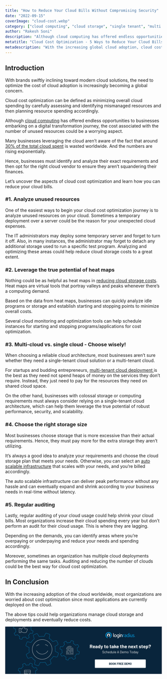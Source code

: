 ```yaml
---
title: "How to Reduce Your Cloud Bills Without Compromising Security"
date: "2022-09-15"
coverImage: "cloud-cost.webp"
category: ["cloud computing", "cloud storage", "single tenant", "multi tenant"]
author: "Rakesh Soni"
description: "Although cloud computing has offered endless opportunities to businesses embarking on a digital transformation journey, the cost associated with the number of unused resources could be a worrying aspect. This blog covers the aspects of cloud cost optimization with tips to reduce your cloud bills."
metatitle: "Cloud Cost Optimization - 5 Ways to Reduce Your Cloud Bills"
metadescription: "With the increasing global cloud adoption, cloud cost optimization has become the toughest challenge for businesses. Here’s how to reduce your cloud costs."
---
```


## Introduction

With brands swiftly inclining toward modern cloud solutions, the need to optimize the cost of cloud adoption is increasingly becoming a global concern. 

Cloud cost optimization can be defined as minimizing overall cloud spending by carefully assessing and identifying mismanaged resources and then planning resource spending accordingly.

Although [cloud computing](https://www.loginradius.com/blog/identity/what-is-cloud-computing/) has offered endless opportunities to businesses embarking on a digital transformation journey, the cost associated with the number of unused resources could be a worrying aspect.  

Many businesses leveraging the cloud aren’t aware of the fact that around [30% of the total cloud spent](https://www.statista.com/statistics/1252987/cloud-spend-wasted-vs-efficient-spend/) is wasted worldwide. And the numbers are rising exponentially. 

Hence, businesses must identify and analyze their exact requirements and then opt for the right cloud vendor to ensure they aren’t squandering their finances. 

Let’s uncover the aspects of cloud cost optimization and learn how you can reduce your cloud bills. 


### #1. Analyze unused resources

One of the easiest ways to begin your cloud cost optimization journey is to analyze unused resources on your cloud. Sometimes a temporary deployment over a server could be the reason for your unexpected cloud expenses. 

The IT administrators may deploy some temporary server and forget to turn it off. Also, in many instances, the administrator may forget to detach any additional storage used to run a specific test program. Analyzing and optimizing these areas could help reduce cloud storage costs to a great extent. 


### #2. Leverage the true potential of heat maps 

Nothing could be as helpful as heat maps in [reducing cloud storage costs](https://www.loginradius.com/blog/engineering/cloud-cost-optimization/). Heat maps are virtual tools that portray valleys and peaks whenever there’s a computing demand. 

Based on the data from heat maps, businesses can quickly analyze idle programs or storage and establish starting and stopping points to minimize overall costs.

Several cloud monitoring and optimization tools can help schedule instances for starting and stopping programs/applications for cost optimization. 


### #3. Multi-cloud vs. single cloud - Choose wisely!

When choosing a reliable cloud architecture, most businesses aren’t sure whether they need a single-tenant cloud solution or a multi-tenant cloud. 

For startups and budding entrepreneurs, [multi-tenant cloud deployment ](https://www.loginradius.com/blog/engineering/saas-single-tenancy-vs-multi-tenancy/)is the best as they need not spend heaps of money on the services they don’t require. Instead, they just need to pay for the resources they need on shared cloud space. 

On the other hand, businesses with colossal storage or computing requirements must always consider relying on a single-tenant cloud architecture, which can help them leverage the true potential of robust performance, security, and scalability. 


### #4. Choose the right storage size

Most businesses choose storage that is more excessive than their actual requirements. Hence, they must pay more for the extra storage they aren’t utilizing. 

 

It’s always a good idea to analyze your requirements and choose the cloud storage plan that meets your needs. Otherwise, you can select an [auto scalable infrastructure](https://www.loginradius.com/scalability/) that scales with your needs, and you’re billed accordingly. 

The auto scalable infrastructure can deliver peak performance without any hassle and can eventually expand and shrink according to your business needs in real-time without latency. 


### #5. Regular auditing

Lastly, regular auditing of your cloud usage could help shrink your cloud bills. Most organizations increase their cloud spending every year but don’t perform an audit for their cloud usage. This is where they are lagging. 

Depending on the demands, you can identify areas where you’re overpaying or underpaying and reduce your needs and spending accordingly. 

Moreover, sometimes an organization has multiple cloud deployments performing the same tasks. Auditing and reducing the number of clouds could be the best way for cloud cost optimization. 


## In Conclusion

With the increasing adoption of the cloud worldwide, most organizations are worried about cost optimization since most applications are currently deployed on the cloud. 

The above tips could help organizations manage cloud storage and deployments and eventually reduce costs. 
 

[![book-a-demo-loginradius](../../assets/book-a-demo-loginradius.webp)](https://www.loginradius.com/contact-us?utm_source=blog&utm_medium=web&utm_campaign=5-ways-reduce-cloud-cost-optimization)
